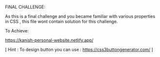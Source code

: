 FINAL CHALLENGE:

As this is a final challenge and you became familiar with various properties in CSS , this file wont contain solution for this challenge.

To Achieve:

https://kanish-personal-website.netlify.app/

[ Hint : To design button you can use : https://css3buttongenerator.com/ ]

